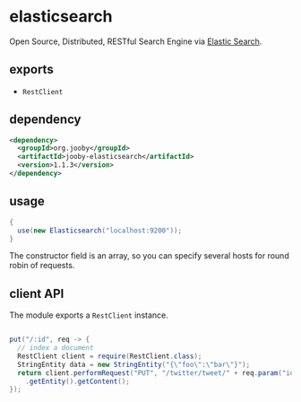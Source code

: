 # elasticsearch

Open Source, Distributed, RESTful Search Engine via [Elastic Search](https://github.com/elastic/elasticsearch).

## exports

* ```RestClient```

## dependency

```xml
<dependency>
  <groupId>org.jooby</groupId>
  <artifactId>jooby-elasticsearch</artifactId>
  <version>1.1.3</version>
</dependency>
```

## usage

```java
{
  use(new Elasticsearch("localhost:9200"));
}
```

The constructor field is an array, so you can specify several hosts for round robin of requests.

## client API

The module exports a ```RestClient``` instance.

```java

put("/:id", req -> {
  // index a document
  RestClient client = require(RestClient.class);
  StringEntity data = new StringEntity("{\"foo\":\"bar\"}");
  return client.performRequest("PUT", "/twitter/tweet/" + req.param("id").value(), Collections.emptyMap(), data)
    .getEntity().getContent();
});
```
